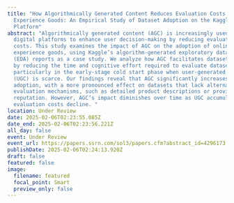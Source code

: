 ```yaml
---
title: "How Algorithmically Generated Content Reduces Evaluation Costs for
  Experience Goods: An Empirical Study of Dataset Adoption on the Kaggle
  Platform"
abstract: "Algorithmically generated content (AGC) is increasingly used by
  digital platforms to enhance user decision-making by reducing evaluation
  costs. This study examines the impact of AGC on the adoption of online
  experience goods, using Kaggle’s algorithm-generated exploratory data analysis
  (EDA) reports as a case study. We analyze how AGC facilitates dataset adoption
  by reducing the time and cognitive effort required to evaluate datasets,
  particularly in the early-stage cold start phase when user-generated content
  (UGC) is scarce. Our findings reveal that AGC significantly increases early
  adoption, with a more pronounced effect on datasets that lack alternative
  evaluation mechanisms, such as detailed product descriptions or provider
  reputation. However, AGC’s impact diminishes over time as UGC accumulates and
  evaluation costs decline. "
location: Under Review
date: 2025-02-06T02:23:55.085Z
date_end: 2025-02-06T02:23:56.221Z
all_day: false
event: Under Review
event_url: https://papers.ssrn.com/sol3/papers.cfm?abstract_id=4296173
publishDate: 2025-02-06T02:24:13.920Z
draft: false
featured: false
image:
  filename: featured
  focal_point: Smart
  preview_only: false
---
```

